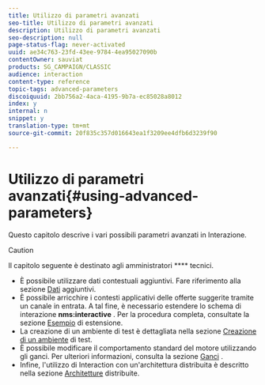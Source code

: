 ```yaml
---
title: Utilizzo di parametri avanzati
seo-title: Utilizzo di parametri avanzati
description: Utilizzo di parametri avanzati
seo-description: null
page-status-flag: never-activated
uuid: ae34c763-23fd-43ee-9784-4ea95027090b
contentOwner: sauviat
products: SG_CAMPAIGN/CLASSIC
audience: interaction
content-type: reference
topic-tags: advanced-parameters
discoiquuid: 2bb756a2-4aca-4195-9b7a-ec85028a8012
index: y
internal: n
snippet: y
translation-type: tm+mt
source-git-commit: 20f835c357d016643ea1f3209ee4dfb6d3239f90

---
```



# Utilizzo di parametri avanzati{#using-advanced-parameters}

Questo capitolo descrive i vari possibili parametri avanzati in Interazione.

>[!CAUTION]
>
>Il capitolo seguente è destinato agli amministratori **** tecnici.

* È possibile utilizzare dati contestuali aggiuntivi. Fare riferimento alla sezione [Dati](../../interaction/using/additional-data.md) aggiuntivi.
* È possibile arricchire i contesti applicativi delle offerte suggerite tramite un canale in entrata. A tal fine, è necessario estendere lo schema di interazione **nms:interactive** . Per la procedura completa, consultate la sezione [Esempio](../../interaction/using/extension-example.md) di estensione.
* La creazione di un ambiente di test è dettagliata nella sezione [Creazione di un ambiente](../../interaction/using/creating-a-test-environment.md) di test.
* È possibile modificare il comportamento standard del motore utilizzando gli ganci. Per ulteriori informazioni, consulta la sezione [Ganci](../../interaction/using/hooks.md) .
* Infine, l&#39;utilizzo di Interaction con un&#39;architettura distribuita è descritto nella sezione [Architetture](../../interaction/using/distributed-architectures.md) distribuite.

